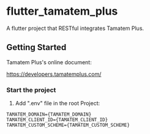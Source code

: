 # flutter_tamatem_plus

A flutter project that RESTful integrates Tamatem Plus.

## Getting Started


Tamatem Plus's online document:

https://developers.tamatemplus.com/

### Start the project

1. Add ".env" file in the root Project:

```
TAMATEM_DOMAIN={TAMATEM_DOMAIN}
TAMATEM_CLIENT_ID={TAMATEM_CLIENT_ID}
TAMATEM_CUSTOM_SCHEME={TAMATEM_CUSTOM_SCHEME}
```
